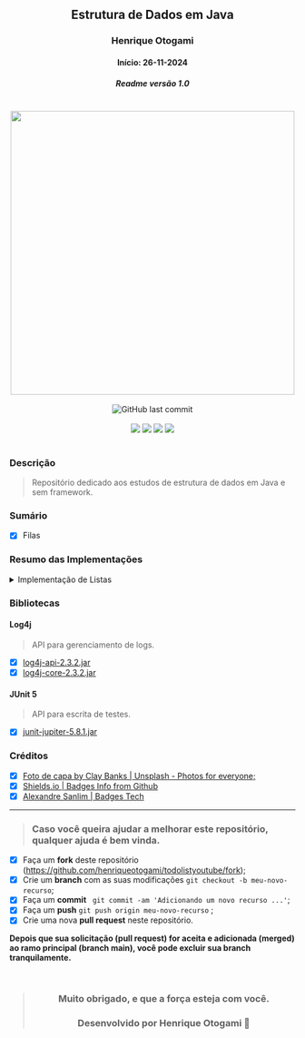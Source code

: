 <div align="center">

## Estrutura de Dados em Java
### Henrique Otogami
#### Início: 26-11-2024
##### Readme versão 1.0

</div>
<br>
<div align="center">
<img width="500" src="https://github.com/henriqueotogami/todolistyoutube/blob/master/JAVA-Cover.png?raw=true">
</div>
<br>
<div align="center">
<img alt="GitHub last commit" src="https://img.shields.io/github/last-commit/henriqueotogami/data-structure">
</div>
<br>
<div align="center">
<img src="https://img.shields.io/github/issues/henriqueotogami/data-structure">
<img src="https://img.shields.io/github/forks/henriqueotogami/data-structure">
<img src="https://img.shields.io/github/stars/henriqueotogami/data-structure">
<img src="https://img.shields.io/github/license/henriqueotogami/data-structure">
</div>
<br>

### Descrição

> Repositório dedicado aos estudos de estrutura de dados em Java e sem framework.

### Sumário

- [x] Filas

### Resumo das Implementações

<details>
    <summary> Implementação de Listas </summary>
<br>

> Métodos:
> - [x] addElement(Object): void
> - [x] contains(Object): boolean
> - [x] eraseAllElements(): boolean
> - [x] getAllElements(): Object[]
> - [x] getElement(int): Object
> - [x] getObjectType(Object): String
> - [x] getSize(): int
> - [x] isEmpty(): boolean
> - [x] removeElement(int): boolean
> - [x] searchElement(Object): int
> - [x] searchElement(Object[], Object): int
> - [x] setAllElements(Object[]): void
> - [x] toString(Object): String

> Testes Unitários:
> - [x] addElementTest(): void
> - [x] containsTest(): void
> - [x] createQueueTest(): void
> - [x] isEmptyTest(): void
> - [x] removeElementTest(): void
> - [x] searchElementTest(): void
> - [x] toStringTest(): void
<hr>
</details>

### Bibliotecas
#### Log4j
> API para gerenciamento de logs.
- [x] [log4j-api-2.3.2.jar](https://logging.apache.org/log4j/2.3.x/download.html)
- [x] [log4j-core-2.3.2.jar](https://logging.apache.org/log4j/2.3.x/download.html)

#### JUnit 5
> API para escrita de testes.
- [x] [junit-jupiter-5.8.1.jar](https://mvnrepository.com/artifact/org.junit.jupiter/junit-jupiter-api/5.8.1)

### Créditos

- [x] [Foto de capa by Clay Banks | Unsplash - Photos for everyone;](https://unsplash.com/photos/oO6Gm16Cqcg)
- [x] [Shields.io | Badges Info from Github](https://img.shields.io)
- [x] [Alexandre Sanlim | Badges Tech](https://github.com/alexandresanlim/Badges4-README.md-Profile)

<hr>

> ### Caso você queira ajudar a melhorar este repositório, qualquer ajuda é bem vinda.

- [x] Faça um **fork** deste repositório (https://github.com/henriqueotogami/todolistyoutube/fork);
- [x] Crie um **branch** com as suas modificações ` git checkout -b meu-novo-recurso `;
- [x] Faça um **commit** ` git commit -am 'Adicionando um novo recurso ...'`;
- [x] Faça um **push** ` git push origin meu-novo-recurso ` ;
- [x] Crie uma nova **pull request** neste repositório.

**Depois que sua solicitação (pull request) for aceita e adicionada (merged) ao ramo principal (branch main), você pode excluir sua branch tranquilamente.**

<div align="center">

<br>

> ### **Muito obrigado, e que a força esteja com você.**
>
> ### Desenvolvido por **Henrique Otogami** 🦁

</div>